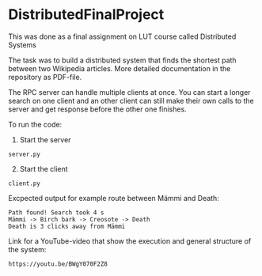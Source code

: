# DistributedFinalProject

This was done as a final assignment on LUT course called Distributed Systems

The task was to build a distributed system that finds the shortest path between two Wikipedia articles. More detailed documentation in the repository as PDF-file.

The RPC server can handle multiple clients at once. You can start a longer search on one client and an other client can still make their own calls to the server and get response before the other one finishes.

To run the code:
  1. Start the server
 ```
 server.py
 ```
  2. Start the client
  ```
  client.py
  ```
    
Excpected output for example route between Mämmi and Death:
```console
Path found! Search took 4 s
Mämmi -> Birch bark -> Creosote -> Death
Death is 3 clicks away from Mämmi
```
Link for a YouTube-video that show the execution and general structure of the system:
```link
https://youtu.be/BWgY070F2Z8
```

